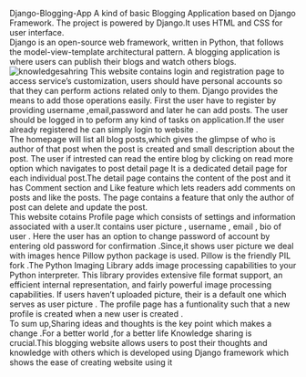 Django-Blogging-App
A kind of basic Blogging Application based on Django Framework.
The project is powered by Django.It uses HTML and CSS for user interface.  
Django is an open-source web framework, written in Python, that follows the model-view-template architectural pattern.
A blogging application is where users can publish their blogs and watch others blogs.
![knowledgesahring](https://user-images.githubusercontent.com/115171789/226823707-85d551a6-3b4d-4540-84a3-e066137998f1.jpg)
This website contains  login and registration page  to access service’s customization, users should have personal accounts so that they can perform actions related only to them.
Django provides the means to add those operations easily.
First the user have to register by providing username ,email,password and later he can add posts. The user should be logged in to peform any kind of tasks on application.If the user already registered  he can simply login to website .<br>
The homepage will list all blog posts,which gives the glimpse of who is author of that post when the post is created and small description about the post.
The user if  intrested can read the entire blog by clicking on read more option which navigates to post detail page 
It is  a dedicated detail page for each individual post.The detail page contains the content of the post and it has Comment section  and Like feature  which lets readers add comments on posts and like the posts.
The page contains a feature that only the author of  post can delete and update the post.<br>
This website cotains Profile page which consists of settings and information associated with a user.It contains user picture , username , email , bio of user . Here the user has an option to change password of account by entering old password for confirmation .Since,it shows user picture we deal with images hence Pillow python package is used.
Pillow is the friendly PIL fork .The Python Imaging Library adds image processing capabilities to your Python interpreter.
This library provides extensive file format support, an efficient internal representation, and fairly powerful image processing capabilities.
If users haven’t uploaded picture, their is a default one  which serves as user picture . The profile page has a funtionality such that  a new profile is created when a new user is created .<br>
To sum up,Sharing ideas and thoughts  is the key point which makes a change .For a better world ,for a better life Knowledge sharing is crucial.This blogging website  allows users to post their thoughts and knowledge with others which is developed using Django framework which shows the ease of creating website using it
